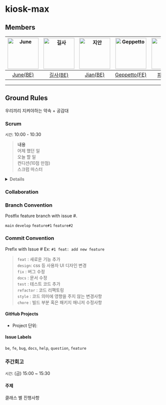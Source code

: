 # kiosk-max

## Members

| <img src="https://avatars.githubusercontent.com/u/75569293?v=4" width=100 height=100 alt="June"/> | <img src="https://avatars.githubusercontent.com/u/87856793?v=4" width=100 height=100 alt="길사"/> | <img src="https://avatars.githubusercontent.com/u/97204689?v=4" width=100 height=100 alt="지안"/> | <img src="https://avatars.githubusercontent.com/u/54755633?v=4" width=100 height=100 alt="Geppetto"/> | <img src="https://avatars.githubusercontent.com/u/104147789?s=64&v=4" width=100 height=100 alt="파이"/> | <img src="https://avatars.githubusercontent.com/u/79886384?v=4" width=100 height=100 alt="Kakamotobi"/> |
| :-----------------------------------------------------------------------------------------------: | :-----------------------------------------------------------------------------------------------: | :-----------------------------------------------------------------------------------------------: | :---------------------------------------------------------------------------------------------------: | :-----------------------------------------------------------------------------------------------------: | :-----------------------------------------------------------------------------------------------------: |
|                              [June(BE)](https://github.com/JJONSOO)                               |                           [길사(BE)](https://github.com/Sumin-Kim-dev)                            |                               [Jian(BE)](https://github.com/sudago)                               |                             [Geppetto(FE)](https://github.com/saejinpark)                             |                                 [파이(BE)](https://github.com/pie2457)                                  |                             [Kakamotobi(FE)](https://github.com/Kakamotobi)                             |

---

## Ground Rules

우리끼리 지켜야하는 약속 + 공감대

### Scrum

`시간`: 10:00 - 10:30

> **내용**  
> 어제 했던 일  
> 오늘 할 일  
> 컨디션(10점 만점)  
> 스크럼 마스터

<details>
  <summary><b style="color: gray">Details</b></summary>
  <h2>Process</h2>
  <dl>
    <dt>어제 무엇을 했는지 간단하게 공유.</dt>
    <dd>
      <blockquote>
        <b>ex</b></br>
        어제 계획했던대로, 검색창과 서버를 연결해서 자동완성 기능을 구현했다.<br> 
        어제 계획했던 사이드바의 메인메뉴와 서브메뉴간의 이동을 ㅇㅇ문제 때문에 아직 구현하지 못했다.
      </blockquote>
    </dd>
  </dl>
  <dl>
    <dt>작고 구체적인 오늘의 목표/계획 공유.</dt>
    <dd>
      점심시간 전까지 Promise에 대해서 공부하고 내용을 기록하기.
      코어타임 마무리 전까지 사이드바의 메인메뉴와 서브메뉴간의 이동을 구현하고 커밋 올리기.
      1시간 동안 딤처리 로직을 리팩토링 하기.
    </dd>
  </dl>

  <dl>
    <dt>기타 공유</dt>
    <dd>
      <blockquote>
        <b>ex</b></br>
        이부분이 도무지 이해가 안가고 해결이 안되고 있는데 도와주실 분 있나요?
      </blockquote>
    </dd>
  </dl>
  
  <dl>
    <dt>Rules</dt>
    <dd>
      공유자의 공유에 따른 가벼운 멘트 가능.<br/>
      <blockquote>
        <b>ex</b></br>
        저도 같은 고민이 있었어요. 조금 이따가 같이 의논해 볼까요?<br>
      </blockquote>
      공유자의 고민, 문제점에 대한 깊은 대화는 위 과정이 끝나고 잡담 시간 혹은 개인학습/미션해결 시간에 하기.
    </dd>
  </dl>

  <dl>
    <dt>Scrum Master</dt>
    <dd>
      위 과정과 규칙이 원활하게 따르게 되도록 스크럼 진행하기.<br/>
      스크럼 마무리할 때 내일의 스크럼마스터 지정.
    </dd>
  </dl>
</details>

### Collaboration

### Branch Convention

Postfix feature branch with issue #.

`main`
`develop`
`feature#1`
`feature#2`

### Commit Convention

Prefix with Issue #
Ex: `#1 feat: add new feature`

> `feat` : 새로운 기능 추가  
> `design`: css 등 사용자 UI 디자인 변경  
> `fix` : 버그 수정  
> `docs` : 문서 수정  
> `test` : 테스트 코드 추가  
> `refactor` : 코드 리팩토링  
> `style` : 코드 의미에 영향을 주지 않는 변경사항  
> `chore` : 빌드 부분 혹은 패키지 매니저 수정사항

#### GitHub Projects

- Project 단위:

#### Issue Labels

`be`, `fe`, `bug`, `docs`, `help`, `question`, `feature`

### 주간회고

`시간`: (금) 15:00 ~ 15:30

#### 주제

클래스 별 진행사항

